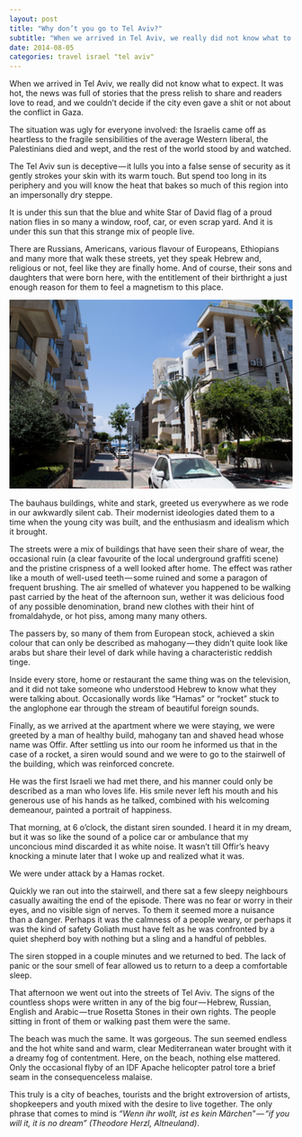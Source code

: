 ```yaml
---
layout: post
title: "Why don’t you go to Tel Aviv?"
subtitle: "When we arrived in Tel Aviv, we really did not know what to expect. It was hot, the news was full of stories that the press relish to share..."
date: 2014-08-05
categories: travel israel "tel aviv"
---
```

When we arrived in Tel Aviv, we really did not know what to expect. It was hot, the news was full of stories that the press relish to share and readers love to read, and we couldn’t decide if the city even gave a shit or not about the conflict in Gaza.

The situation was ugly for everyone involved: the Israelis came off as heartless to the fragile sensibilities of the average Western liberal, the Palestinians died and wept, and the rest of the world stood by and watched.

The Tel Aviv sun is deceptive — it lulls you into a false sense of security as it gently strokes your skin with its warm touch. But spend too long in its periphery and you will know the heat that bakes so much of this region into an impersonally dry steppe.

It is under this sun that the blue and white Star of David flag of a proud nation flies in so many a window, roof, car, or even scrap yard. And it is under this sun that this strange mix of people live.

There are Russians, Americans, various flavour of Europeans, Ethiopians and many more that walk these streets, yet they speak Hebrew and, religious or not, feel like they are finally home. And of course, their sons and daughters that were born here, with the entitlement of their birthright a just enough reason for them to feel a magnetism to this place.

![street going to the beach](/assets/images/2014-08-05/02.jpg)

The bauhaus buildings, white and stark, greeted us everywhere as we rode in our awkwardly silent cab. Their modernist ideologies dated them to a time when the young city was built, and the enthusiasm and idealism which it brought.

The streets were a mix of buildings that have seen their share of wear, the occasional ruin (a clear favourite of the local underground graffiti scene) and the pristine crispness of a well looked after home. The effect was rather like a mouth of well-used teeth — some ruined and some a paragon of frequent brushing. The air smelled of whatever you happened to be walking past carried by the heat of the afternoon sun, wether it was delicious food of any possible denomination, brand new clothes with their hint of fromaldahyde, or hot piss, among many many others.

The passers by, so many of them from European stock, achieved a skin colour that can only be described as mahogany — they didn’t quite look like arabs but share their level of dark while having a characteristic reddish tinge.

Inside every store, home or restaurant the same thing was on the television, and it did not take someone who understood Hebrew to know what they were talking about. Occasionally words like “Hamas” or “rocket” stuck to the anglophone ear through the stream of beautiful foreign sounds.

Finally, as we arrived at the apartment where we were staying, we were greeted by a man of healthy build, mahogany tan and shaved head whose name was Offir. After settling us into our room he informed us that in the case of a rocket, a siren would sound and we were to go to the stairwell of the building, which was reinforced concrete.

He was the first Israeli we had met there, and his manner could only be described as a man who loves life. His smile never left his mouth and his generous use of his hands as he talked, combined with his welcoming demeanour, painted a portrait of happiness.

That morning, at 6 o’clock, the distant siren sounded. I heard it in my dream, but it was so like the sound of a police car or ambulance that my unconcious mind discarded it as white noise. It wasn’t till Offir’s heavy knocking a minute later that I woke up and realized what it was.

We were under attack by a Hamas rocket.

Quickly we ran out into the stairwell, and there sat a few sleepy neighbours casually awaiting the end of the episode. There was no fear or worry in their eyes, and no visible sign of nerves. To them it seemed more a nuisance than a danger. Perhaps it was the calmness of a people weary, or perhaps it was the kind of safety Goliath must have felt as he was confronted by a quiet shepherd boy with nothing but a sling and a handful of pebbles.

The siren stopped in a couple minutes and we returned to bed. The lack of panic or the sour smell of fear allowed us to return to a deep a comfortable sleep.

That afternoon we went out into the streets of Tel Aviv. The signs of the countless shops were written in any of the big four — Hebrew, Russian, English and Arabic — true Rosetta Stones in their own rights. The people sitting in front of them or walking past them were the same.

The beach was much the same. It was gorgeous. The sun seemed endless and the hot white sand and warm, clear Mediterranean water brought with it a dreamy fog of contentment. Here, on the beach, nothing else mattered. Only the occasional flyby of an IDF Apache helicopter patrol tore a brief seam in the consequenceless malaise.

This truly is a city of beaches, tourists and the bright extroversion of artists, shopkeepers and youth mixed with the desire to live together. The only phrase that comes to mind is _“Wenn ihr wollt, ist es kein Märchen” — “if you will it, it is no dream” (Theodore Herzl, Altneuland)_.
